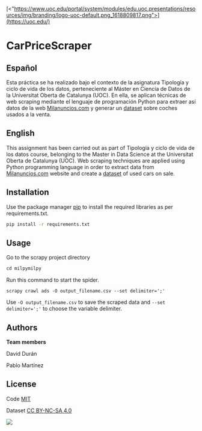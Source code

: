 [<"https://www.uoc.edu/portal/system/modules/edu.uoc.presentations/resources/img/branding/logo-uoc-default.png_1618809817.png">](https://uoc.edu/)

# CarPriceScraper

## Español

Esta práctica se ha realizado bajo el contexto de la asignatura Tipología y ciclo de vida de los datos, perteneciente al Máster en Ciencia de Datos de la Universitat Oberta de Catalunya (UOC). En ella, se aplican técnicas de web scraping mediante el lenguaje de programación Python para extraer así datos de la web [Milanuncios.com](httpswww.milanuncios.com) y generar un [dataset](https://doi.org/10.5281/zenodo.5651148) sobre coches usados a la venta. 

## English
This assignment has been carried out as part of Tipología y ciclo de vida de los datos course, belonging to the Master in Data Science at the Universitat Oberta de Catalunya (UOC). Web scraping techniques are applied using Python programming language in order to extract data from [Milanuncios.com](httpswww.milanuncios.com) website and create a [dataset](https://doi.org/10.5281/zenodo.5651148) of used cars on sale. 

## Installation

Use the package manager [pip](httpspip.pypa.ioenstable) to install the required libraries as per requirements.txt.

```bash
pip install -r requirements.txt
```

## Usage
Go to the scrapy project directory
```python
cd milpymilpy
```
Run this command to start the spider.
```
scrapy crawl ads -O output_filename.csv --set delimiter=';'
```
Use `-O output_filename.csv` to save the scraped data and `--set delimiter=';'` to choose the variable delimiter.

## Authors
**Team members**

 David Durán
 
 Pablo Martínez

## License
 Code [MIT](httpschoosealicense.comlicensesmit)
 
 Dataset [CC BY-NC-SA 4.0](httpscreativecommons.orglicensesby-nc-sa4.0)
 
 [<img src="https://licensebuttons.net/l/by-nc-sa/3.0/88x31.png">](https://licensebuttons.net)
